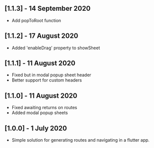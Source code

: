 ## [1.1.3] - 14 September 2020

* Add popToRoot function

## [1.1.2] - 17 August 2020

* Added 'enableDrag' property to showSheet

## [1.1.1] - 11 August 2020

* Fixed but in modal popup sheet header
* Better support for custom headers

## [1.1.0] - 11 August 2020

* Fixed awaiting returns on routes
* Added modal popup sheets

## [1.0.0] - 1 July 2020

* Simple solution for generating routes and navigating in a flutter app.

